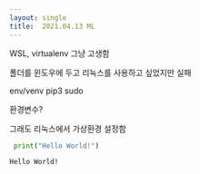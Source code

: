 ```yaml
---
layout: single
title:  2021.04.13 ML
---
```

WSL, virtualenv  그냥 고생함

폴더를 윈도우에 두고 리눅스를 사용하고 싶었지만 실패

env/venv
pip3
sudo

환경변수?

그래도 리눅스에서 가상환경 설정함

```python
 print("Hello World!")
```

    Hello World!



```python

```
